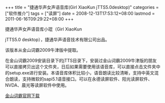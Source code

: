 +++
title = "捷通华声女声语音库(Girl XiaoKun jTTS5.0desktop)"
categories = ["软件推介"]
tags = ["读屏"]
date = 2008-12-13T17:53:12+08:00
lastmod = 2011-06-16T09:29:22+08:00
+++



捷通华声女声语音库小琨（Girl XiaoKun

jTTS5.0 desktop），捷通华声语音技术有限公司出品。

该版本从金山词霸2009牛津版中提取。

在金山词霸2009安装目录下的jTTS目录下，安装过金山词霸2009牛津版的朋友可以直接拷贝出这个文件夹，日后如果需要使用该语音库，可以直接点击文件夹中的setup.exe进行安装。本语音库体积比较小，语音朗读比较清晰，支持中英文混合朗读，支持微软的sapi5.1语音接口。可以在永德读屏软件、阳光读屏软件、NVDA、晨光等读屏软件中使用。


<a href="http://download.iciba.com/pwpe/girl_xiaokun.exe" target="_blank">金山词霸官网下载</a>